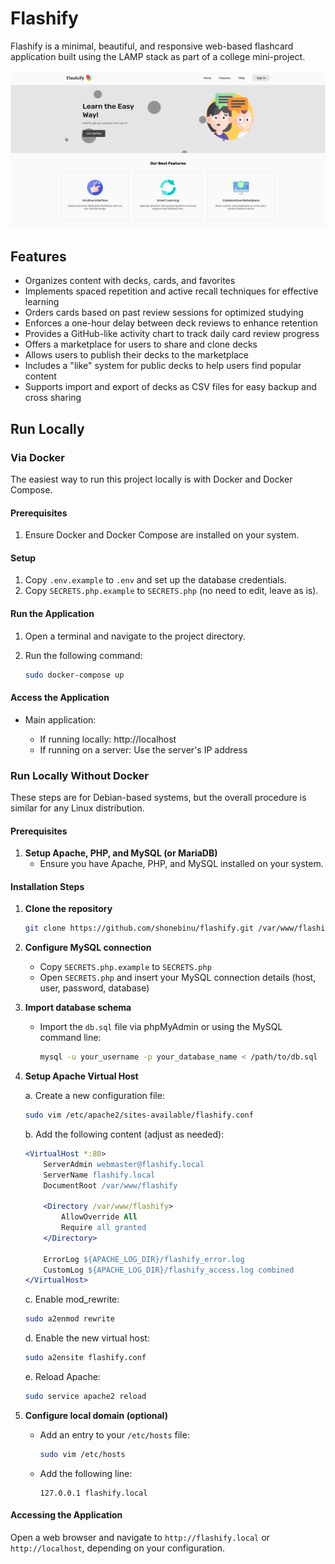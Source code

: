 # Flashify

Flashify is a minimal, beautiful, and responsive web-based flashcard application built using the LAMP stack as part of a college mini-project.

![Flashify Landing Page](./landing-page.png)

## Features

- Organizes content with decks, cards, and favorites
- Implements spaced repetition and active recall techniques for effective learning
- Orders cards based on past review sessions for optimized studying
- Enforces a one-hour delay between deck reviews to enhance retention
- Provides a GitHub-like activity chart to track daily card review progress
- Offers a marketplace for users to share and clone decks
- Allows users to publish their decks to the marketplace
- Includes a "like" system for public decks to help users find popular content
- Supports import and export of decks as CSV files for easy backup and cross sharing

## Run Locally

### Via Docker

The easiest way to run this project locally is with Docker and Docker Compose.

#### Prerequisites

1. Ensure Docker and Docker Compose are installed on your system.

#### Setup

1. Copy `.env.example` to `.env` and set up the database credentials.
2. Copy `SECRETS.php.example` to `SECRETS.php` (no need to edit, leave as is).

#### Run the Application

1. Open a terminal and navigate to the project directory.
2. Run the following command:

   ```bash
   sudo docker-compose up
   ```

#### Access the Application

- Main application:

  - If running locally: http://localhost
  - If running on a server: Use the server's IP address

### Run Locally Without Docker

These steps are for Debian-based systems, but the overall procedure is similar for any Linux distribution.

#### Prerequisites

1. **Setup Apache, PHP, and MySQL (or MariaDB)**
   - Ensure you have Apache, PHP, and MySQL installed on your system.

#### Installation Steps

1. **Clone the repository**

   ```bash
   git clone https://github.com/shonebinu/flashify.git /var/www/flashify
   ```

2. **Configure MySQL connection**

   - Copy `SECRETS.php.example` to `SECRETS.php`
   - Open `SECRETS.php` and insert your MySQL connection details (host, user, password, database)

3. **Import database schema**

   - Import the `db.sql` file via phpMyAdmin or using the MySQL command line:
     ```bash
     mysql -u your_username -p your_database_name < /path/to/db.sql
     ```

4. **Setup Apache Virtual Host**

   a. Create a new configuration file:

   ```bash
   sudo vim /etc/apache2/sites-available/flashify.conf
   ```

   b. Add the following content (adjust as needed):

   ```apache
   <VirtualHost *:80>
       ServerAdmin webmaster@flashify.local
       ServerName flashify.local
       DocumentRoot /var/www/flashify

       <Directory /var/www/flashify>
           AllowOverride All
           Require all granted
       </Directory>

       ErrorLog ${APACHE_LOG_DIR}/flashify_error.log
       CustomLog ${APACHE_LOG_DIR}/flashify_access.log combined
   </VirtualHost>
   ```

   c. Enable mod_rewrite:

   ```bash
   sudo a2enmod rewrite
   ```

   d. Enable the new virtual host:

   ```bash
   sudo a2ensite flashify.conf
   ```

   e. Reload Apache:

   ```bash
   sudo service apache2 reload
   ```

5. **Configure local domain (optional)**
   - Add an entry to your `/etc/hosts` file:
     ```bash
     sudo vim /etc/hosts
     ```
   - Add the following line:
     ```
     127.0.0.1 flashify.local
     ```

#### Accessing the Application

Open a web browser and navigate to `http://flashify.local` or `http://localhost`, depending on your configuration.

